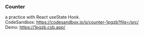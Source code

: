 ### Counter  
a practice with React useState Hook. <br/>
CodeSandbox: https://codesandbox.io/s/counter-1pgzb?file=/src/ <br/>
Demo: https://1pgzb.csb.app/
